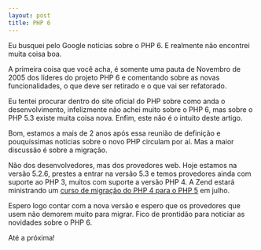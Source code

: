 ```yaml
---
layout: post
title: PHP 6
---
```


Eu busquei pelo Google noticias sobre o PHP 6. E realmente não encontrei muita coisa boa.

A primeira coisa que você acha, é somente uma pauta de Novembro de 2005 dos líderes do projeto PHP 6 e comentando sobre as novas funcionalidades, o que deve ser retirado e o que vai ser refatorado.

Eu tentei procurar dentro do site oficial do PHP sobre como anda o desenvolvimento, infelizmente não achei muito sobre o PHP 6, mas sobre o PHP 5.3 existe muita coisa nova. Enfim, este não é o intuito deste artigo.

Bom, estamos a mais de 2 anos após essa reunião de definição e pouquíssimas noticias sobre o novo PHP circulam por aí. Mas a maior discussão é sobre a migração.

Não dos desenvolvedores, mas dos provedores web. Hoje estamos na versão 5.2.6, prestes a entrar na versão 5.3 e temos provedores ainda com suporte ao PHP 3, muitos com suporte a versão PHP 4. A Zend estará ministrando um [curso de migração do PHP 4 para o PHP 5](http://www.zend.com/en/store/php-training/migrating-from-php4-to-php5?elq=761E207CB1044B3BB1DC027DD590BD52) em julho.

Espero logo contar com a nova versão e espero que os provedores que usem não demorem muito para migrar. Fico de prontidão para noticiar as novidades sobre o PHP 6.

Até a próxima!
